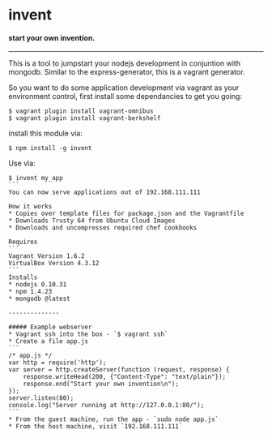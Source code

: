 invent
==============
#### start your own invention.
--------------

This is a tool to jumpstart your nodejs development in conjuntion with mongodb.
Similar to the express-generator, this is a vagrant generator. 

So you want to do some application development via vagrant as your environment control, first install some dependancies to get you going:
```
$ vagrant plugin install vagrant-omnibus
$ vagrant plugin install vagrant-berkshelf
```
install this module via: 
```
$ npm install -g invent
``` 
Use via:
````
$ invent my_app
```
You can now serve applications out of 192.168.111.111

How it works
* Copies over template files for package.json and the Vagrantfile
* Downloads Trusty 64 from Ubuntu Cloud Images
* Downloads and uncompresses required chef cookbooks

Requires
```
Vagrant Version 1.6.2
VirtualBox Version 4.3.12
```
Installs 
* nodejs 0.10.31
* npm 1.4.23
* mongodb @latest

--------------

##### Example webserver
* Vagrant ssh into the box - `$ vagrant ssh`
* Create a file app.js
```
/* app.js */
var http = require('http');
var server = http.createServer(function (request, response) {
    response.writeHead(200, {"Content-Type": "text/plain"});
    response.end("Start your own invention\n");
});
server.listen(80);
console.log("Server running at http://127.0.0.1:80/");
```
* From the guest machine, run the app - `sudo node app.js` 
* From the host machine, visit `192.168.111.111`
